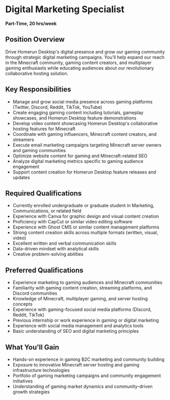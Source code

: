 # Digital Marketing Specialist

**Part-Time, 20 hrs/week**

## Position Overview

Drive Homerun Desktop's digital presence and grow our gaming community through strategic digital marketing campaigns. You'll help expand our reach in the Minecraft community, gaming content creators, and multiplayer gaming enthusiasts while educating audiences about our revolutionary collaborative hosting solution.

## Key Responsibilities

* Manage and grow social media presence across gaming platforms (Twitter, Discord, Reddit, TikTok, YouTube)
* Create engaging gaming content including tutorials, gameplay showcases, and Homerun Desktop feature demonstrations
* Develop video content showcasing Homerun Desktop's collaborative hosting features for Minecraft
* Coordinate with gaming influencers, Minecraft content creators, and streamers
* Execute email marketing campaigns targeting Minecraft server owners and gaming communities
* Optimize website content for gaming and Minecraft-related SEO
* Analyze digital marketing metrics specific to gaming audience engagement
* Support content creation for Homerun Desktop feature releases and updates

## Required Qualifications

* Currently enrolled undergraduate or graduate student in Marketing, Communications, or related field
* Experience with Canva for graphic design and visual content creation
* Proficiency with CapCut or similar video editing software
* Experience with Ghost CMS or similar content management platforms
* Strong content creation skills across multiple formats (written, visual, video)
* Excellent written and verbal communication skills
* Data-driven mindset with analytical skills
* Creative problem-solving abilities

## Preferred Qualifications

* Experience marketing to gaming audiences and Minecraft communities
* Familiarity with gaming content creation, streaming platforms, and Discord communities
* Knowledge of Minecraft, multiplayer gaming, and server hosting concepts
* Experience with gaming-focused social media platforms (Discord, Reddit, TikTok)
* Previous internship or work experience in gaming or digital marketing
* Experience with social media management and analytics tools
* Basic understanding of SEO and digital marketing principles

## What You'll Gain

* Hands-on experience in gaming B2C marketing and community building
* Exposure to innovative Minecraft server hosting and gaming infrastructure technologies
* Portfolio of gaming marketing campaigns and community engagement initiatives
* Understanding of gaming market dynamics and community-driven growth strategies

 <!-- > <div style="text-align: center; margin: 30px 0;">
  <a href="https://forms.gle/YOUR_GOOGLE_FORM_ID" target="_blank" style="background-color: #5677da; color: white; padding: 12px 30px; border-radius: 5px; text-decoration: none; font-weight: bold; display: inline-block;">
    Apply Now
  </a>
</div> -->